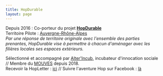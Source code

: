 ```yaml
---
title: HopDurable
layout: page
---
```


Depuis 2016 : Co-porteur du projet **[HopDurable](https://www.hopdurable.fr)**  
Territoire Pilote : [Auvergne-Rhône-Alpes](https://www.auvergnerhonealpes.fr/8-des-cartes.htm)  
_Par une réponse de territoire originale avec l'ensemble des parties prenantes, HopDurable vise à permettre à chacun d'aménager avec les filières locales ses espaces extérieurs._  

Sélectionné et accompagné par [Alter'Incub](http://www.alterincub.coop/), incubateur d'innocation sociale // Membre du [MOUVES](http://mouves.org/) depuis 2018.  
Recevoir la HopLetter : [ici](https://www.hopdurable.fr/#hopletter) // Suivre l'aventure Hop sur Facebook : [là](https://www.facebook.com/hopdurable/)
